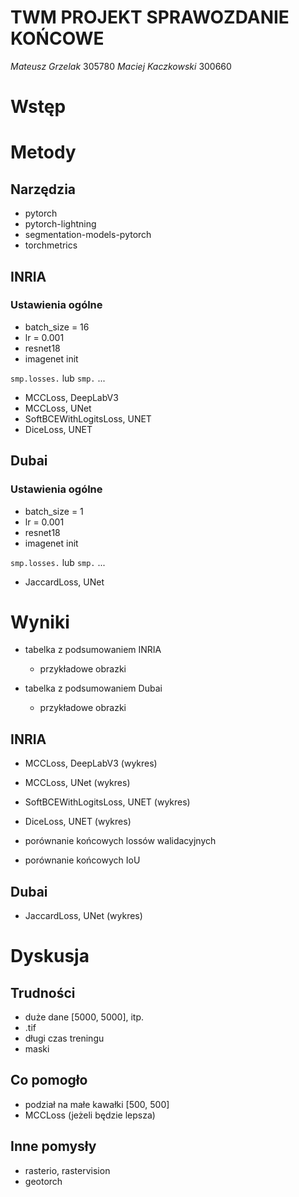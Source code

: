 # TWM PROJEKT SPRAWOZDANIE KOŃCOWE
*Mateusz Grzelak* 305780
*Maciej Kaczkowski* 300660  

# Wstęp

# Metody

## Narzędzia
* pytorch
* pytorch-lightning
* segmentation-models-pytorch
* torchmetrics

## INRIA

### Ustawienia ogólne
* batch_size = 16
* lr = 0.001
* resnet18
* imagenet init

`smp.losses.` lub `smp.` ...  
* MCCLoss, DeepLabV3
* MCCLoss, UNet
* SoftBCEWithLogitsLoss, UNET
* DiceLoss, UNET

## Dubai

### Ustawienia ogólne
* batch_size = 1
* lr = 0.001
* resnet18
* imagenet init

`smp.losses.` lub `smp.` ...  
* JaccardLoss, UNet

# Wyniki

* tabelka z podsumowaniem INRIA
    * przykładowe obrazki

* tabelka z podsumowaniem Dubai
    * przykładowe obrazki

## INRIA
* MCCLoss, DeepLabV3 (wykres)
* MCCLoss, UNet (wykres)
* SoftBCEWithLogitsLoss, UNET (wykres)
* DiceLoss, UNET (wykres)

* porównanie końcowych lossów walidacyjnych
* porównanie końcowych IoU

## Dubai
* JaccardLoss, UNet (wykres)

# Dyskusja

## Trudności
* duże dane [5000, 5000], itp.
* .tif
* długi czas treningu
* maski

## Co pomogło
* podział na małe kawałki [500, 500]
* MCCLoss (jeżeli będzie lepsza)

## Inne pomysły
* rasterio, rastervision
* geotorch
